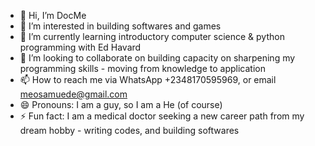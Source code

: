 - 👋 Hi, I’m DocMe
- 👀 I’m interested in building softwares and games
- 🌱 I’m currently learning introductory computer science & python programming with Ed Havard
- 💞️ I’m looking to collaborate on building capacity on sharpening my programming skills - moving from knowledge to application
- 📫 How to reach me via WhatsApp +2348170595969, or email meosamuede@gmail.com 
- 😄 Pronouns: I am a guy, so I am a He (of course) 
- ⚡ Fun fact: I am a medical doctor seeking a new career path from my dream hobby - writing codes, and building softwares

<!---
DocMeNN/DocMeNN is a ✨ special ✨ repository because its `README.md` (this file) appears on your GitHub profile.
You can click the Preview link to take a look at your changes.
--->

